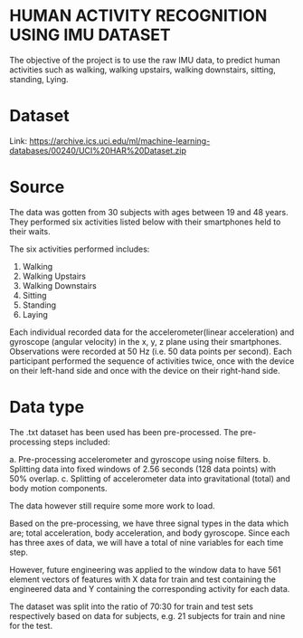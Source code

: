 # HUMAN ACTIVITY RECOGNITION USING IMU DATASET

The objective of the project is to use the raw IMU data, to predict human activities such as walking, walking upstairs, walking downstairs, sitting, standing, Lying.


# Dataset


Link: https://archive.ics.uci.edu/ml/machine-learning-databases/00240/UCI%20HAR%20Dataset.zip



# Source

The data was gotten from 30 subjects with ages between 19 and 48 years. They performed six activities listed below with their smartphones held to their waits.


The six activities performed includes:

 1. Walking
 2. Walking Upstairs
 3. Walking Downstairs
 4. Sitting
 5. Standing
 6. Laying

Each individual recorded data for the accelerometer(linear acceleration) and gyroscope (angular velocity) in the x, y, z plane using their smartphones. Observations were recorded at 50 Hz (i.e. 50 data points per second). Each participant performed the sequence of activities twice, once with the device on their left-hand side and once with the device on their right-hand side.

# Data type


The .txt dataset has been used has been pre-processed. The pre-processing steps included:

 a. Pre-processing accelerometer and gyroscope using noise filters.
 b. Splitting data into fixed windows of 2.56 seconds (128 data points) with 50% overlap.
 c. Splitting of accelerometer data into gravitational (total) and body motion components.


The data however still require some more work to load.

Based on the pre-processing, we have three signal types in the data which are; total acceleration, body acceleration, and body gyroscope. Since each has three axes of data, we will have a total of nine variables for each time step.

However, future engineering was applied to the window data to have 561 element vectors of features with X data for train and test containing the engineered data and Y containing the corresponding activity for each data.

The dataset was split into the ratio of 70:30 for train and test sets respectively based on data for subjects, e.g. 21 subjects for train and nine for the test.
